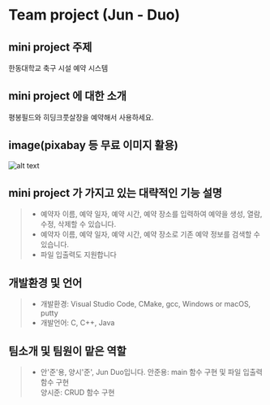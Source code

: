 # Team project (Jun - Duo)

## mini project 주제
한동대학교 축구 시설 예약 시스템

## mini project 에 대한 소개
평봉필드와 히딩크풋살장을 예약해서 사용하세요.

## image(pixabay 등 무료 이미지 활용)
![alt text](\C:\Users\안준용\Pictures\OSS\field.jpg)

## mini project 가 가지고 있는 대략적인 기능 설명
>- 예약자 이름, 예약 일자, 예약 시간, 예약 장소를 입력하여 예약을 생성, 열람, 수정, 삭제할 수 있습니다.
>- 예약자 이름, 예약 일자, 예약 시간, 예약 장소로 기존 예약 정보를 검색할 수 있습니다.
>- 파일 입출력도 지원합니다

## 개발환경 및 언어
>- 개발환경: Visual Studio Code, CMake, gcc, Windows or macOS, putty
>- 개발언어: C, C++, Java

## 팀소개 및 팀원이 맡은 역할
>- 안'준'용, 양시'준', Jun Duo입니다.
>안준용: main 함수 구현 및 파일 입출력 함수 구현   
>양시준: CRUD 함수 구현
